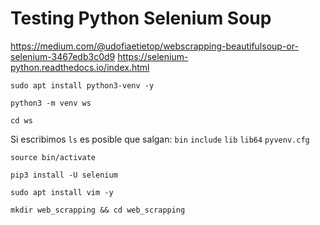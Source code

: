 # Testing Python Selenium Soup

https://medium.com/@udofiaetietop/webscrapping-beautifulsoup-or-selenium-3467edb3c0d9
https://selenium-python.readthedocs.io/index.html

```shell
sudo apt install python3-venv -y
```
```shell
python3 -m venv ws
```
```shell
cd ws
```
Si escribimos `ls` es posible que salgan: 
`bin` `include` `lib` `lib64` `pyvenv.cfg`

```shell
source bin/activate
```
```python3
pip3 install -U selenium
```
```shell
sudo apt install vim -y
```
```shell
mkdir web_scrapping && cd web_scrapping
```

